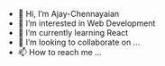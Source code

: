- 👋 Hi, I’m Ajay-Chennayaian
- 👀 I’m interested in Web Development
- 🌱 I’m currently learning React
- 💞️ I’m looking to collaborate on ...
- 📫 How to reach me ...

<!---
Ajay-Chennayaian/Ajay-Chennayaian is a ✨ special ✨ repository because its `README.md` (this file) appears on your GitHub profile.
You can click the Preview link to take a look at your changes.
--->
